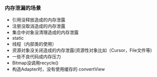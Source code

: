 ### 内存泄漏的场景

- 引用没释放造成的内存泄露
- 注册没取消造成的内存泄露
- 集合中对象没清理造成的内存泄露
- static
- 线程（内部类的使用）
- 资源对象没关闭造成的内存泄露(资源性对象比如（Cursor，File文件等)
- 一些不良代码成内存压力
- Bitmap没调用recycle()
- 构造Adapter时，没有使用缓存的 convertView
